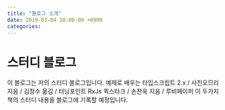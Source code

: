 ```yaml
---
title: "블로그 소개"
date: 2019-03-04 10:00:00 +0900
categories: 
---
```


# 스터디 블로그 
이 블로그는 저의 스터디 블로그입니다. 
예제로 배우는 타입스크립트 2.x / 사친오므리 지음 / 김창수 옮김 / 터닝포인트 
RxJs 퀵스타크 / 손찬욱 지음 / 루비페이퍼 
이 두가지 책의 스터디 내용을 블로그에 기록할 예정입니다.

